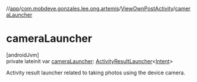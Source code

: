 //[app](../../../index.md)/[com.mobdeve.gonzales.lee.ong.artemis](../index.md)/[ViewOwnPostActivity](index.md)/[cameraLauncher](camera-launcher.md)

# cameraLauncher

[androidJvm]\
private lateinit var [cameraLauncher](camera-launcher.md): [ActivityResultLauncher](https://developer.android.com/reference/kotlin/androidx/activity/result/ActivityResultLauncher.html)<[Intent](https://developer.android.com/reference/kotlin/android/content/Intent.html)>

Activity result launcher related to taking photos using the device camera.
